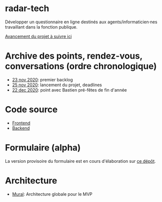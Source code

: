 # radar-tech

Développer un questionnaire en ligne destinés aux agents/informaticien·nes travaillant dans la fonction publique. 

[Avancement du projet à suivre ici](https://github.com/etalab/radar-tech/projects/1)

# Archive des points, rendez-vous, conversations (ordre chronologique)

* [23 nov 2020](documents/23-11-2020.md): premier backlog
* [25 nov 2020](documents/25-11-2020.md): lancement du projet, deadlines
* [22 dec 2020](documents/22-12-2020.md): point avec Bastien pré-fêtes de fin d'année

# Code source

* [Frontend](https://github.com/etalab/radar-tech-frontend)
* [Backend](https://github.com/etalab/radar-tech-backend)

# Formulaire (alpha)

La version provisoire du formulaire est en cours d'élaboration sur [ce dépôt](https://github.com/etalab/radar-tech-form).

# Architecture

* [Mural](https://app.mural.co/t/coordo1125203/m/coordo1125203/1607011564072/33d79cfa39e077b17a0887f772d409d208e6f4b6): Architecture globale pour le MVP


